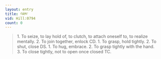 ```yaml
---
layout: entry
title: འཐམ་
vid: Hill:0794
count: 0
---
```

> 1\. To seize, to lay hold of, to clutch, to attach oneself to, to realize mentally\. 2\. To join together, enlock CD\. 1\. To grasp, hold tightly\. 2\. To shut, close DS\. 1\. To hug, embrace\. 2\. To grasp tightly with the hand\. 3\. To close tightly, not to open once closed TC\.


